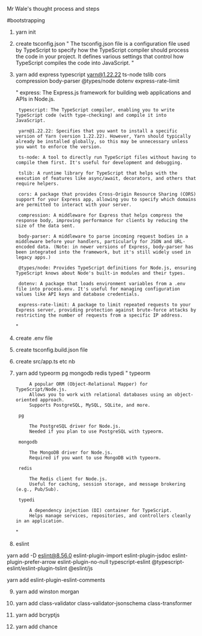 Mr Wale's thought process and steps

#bootstrapping

1. yarn init 

2. create tsconfig.json
    "
    The tsconfig.json file is a configuration file used by TypeScript to specify how the TypeScript compiler should process the code in your project. It defines various settings that control how TypeScript compiles the code into JavaScript.
    "

3. yarn add express typescript yarn@1.22.22 ts-node tslib cors compression body-parser @types/node dotenv   express-rate-limit

    "
        express: The Express.js framework for building web applications and APIs in Node.js.

        typescript: The TypeScript compiler, enabling you to write TypeScript code (with type-checking) and compile it into JavaScript.

        yarn@1.22.22: Specifies that you want to install a specific version of Yarn (version 1.22.22). However, Yarn should typically already be installed globally, so this may be unnecessary unless you want to enforce the version.

        ts-node: A tool to directly run TypeScript files without having to compile them first. It's useful for development and debugging.

        tslib: A runtime library for TypeScript that helps with the execution of features like async/await, decorators, and others that require helpers.

        cors: A package that provides Cross-Origin Resource Sharing (CORS) support for your Express app, allowing you to specify which domains are permitted to interact with your server.

        compression: A middleware for Express that helps compress the response body, improving performance for clients by reducing the size of the data sent.

        body-parser: A middleware to parse incoming request bodies in a middleware before your handlers, particularly for JSON and URL-encoded data. (Note: in newer versions of Express, body-parser has been integrated into the framework, but it's still widely used in legacy apps.)

        @types/node: Provides TypeScript definitions for Node.js, ensuring TypeScript knows about Node's built-in modules and their types.

        dotenv: A package that loads environment variables from a .env file into process.env. It's useful for managing configuration values like API keys and database credentials.

        express-rate-limit: A package to limit repeated requests to your Express server, providing protection against brute-force attacks by restricting the number of requests from a specific IP address.
    "

4. create .env file

5. create tsconfig.build.json file

6. create src/app.ts etc
nb
7. yarn add typeorm pg mongodb redis typedi
        "
            typeorm

            A popular ORM (Object-Relational Mapper) for TypeScript/Node.js.
            Allows you to work with relational databases using an object-oriented approach.
            Supports PostgreSQL, MySQL, SQLite, and more.

        pg

            The PostgreSQL driver for Node.js.
            Needed if you plan to use PostgreSQL with typeorm.

        mongodb

            The MongoDB driver for Node.js.
            Required if you want to use MongoDB with typeorm.

        redis

            The Redis client for Node.js.
            Useful for caching, session storage, and message brokering (e.g., Pub/Sub).

        typedi

            A dependency injection (DI) container for TypeScript.
            Helps manage services, repositories, and controllers cleanly in an application.
    "

8. eslint

yarn add -D eslint@8.56.0 eslint-plugin-import eslint-plugin-jsdoc eslint-plugin-prefer-arrow eslint-plugin-no-null typescript-eslint @typescript-eslint/eslint-plugin-tslint @eslint/js

yarn add eslint-plugin-eslint-comments

9. yarn add winston morgan 

10. yarn add class-validator class-validator-jsonschema class-transformer

11. yarn add bcryptjs  

12. yarn add chance